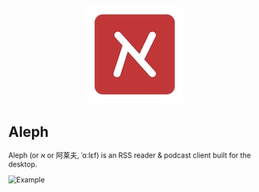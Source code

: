 <p align="center">
  <img src="https://github.com/chezhe/aleph/blob/master/public/logo192.png?raw=true" />
</p>

# Aleph

Aleph (or א or 阿莱夫, ˈɑːlɛf) is an RSS reader & podcast client built for the desktop.

![Example](https://aleph.chezhe.dev/screenshot.png)
